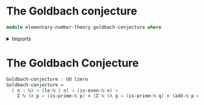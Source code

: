 # The Goldbach conjecture

```agda
module elementary-number-theory.goldbach-conjecture where
```

<details><summary>Imports</summary>

```agda
open import elementary-number-theory.addition-natural-numbers
open import elementary-number-theory.divisibility-natural-numbers
open import elementary-number-theory.inequality-natural-numbers
open import elementary-number-theory.natural-numbers
open import elementary-number-theory.parity-natural-numbers
open import elementary-number-theory.prime-numbers

open import foundation.cartesian-product-types
open import foundation.dependent-pair-types
open import foundation.identity-types
open import foundation.universe-levels
```

</details>

# The Goldbach Conjecture

```agda
Goldbach-conjecture : UU lzero
Goldbach-conjecture =
  ( n : ℕ) → (le-ℕ 2 n) → (is-even-ℕ n) →
    Σ ℕ (λ p → (is-prime-ℕ p) × (Σ ℕ (λ q → (is-prime-ℕ q) × (add-ℕ p q ＝ n))))
```
